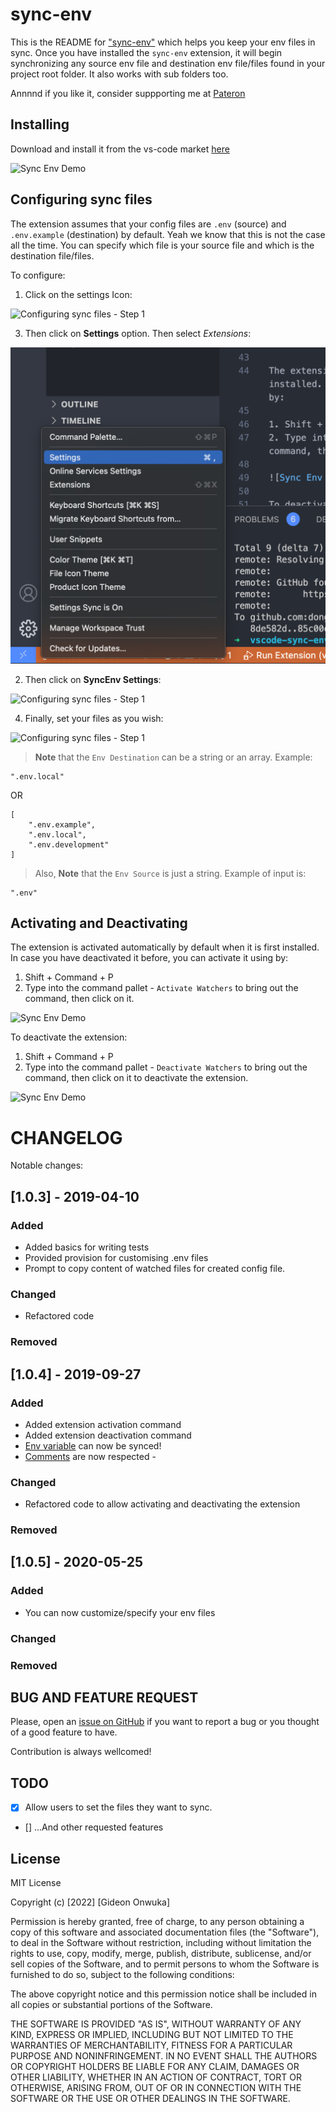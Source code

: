 # sync-env

This is the README for ["sync-env"](https://marketplace.visualstudio.com/items?itemName=dongido.sync-env) which helps you keep your env files in sync. Once you have installed the `sync-env` extension, it will begin synchronizing any source env file and destination env file/files found in your project root folder. It also works with sub folders too.

Annnnd if you like it, consider suppporting me at [Pateron](https://www.patreon.com/dongido)

## Installing

Download and install it from the vs-code market [here](https://marketplace.visualstudio.com/items?itemName=dongido.sync-env)

![Sync Env Demo](./images/sync-env.gif)

## Configuring sync files

The extension assumes that your config files are `.env` (source) and `.env.example` (destination) by default. Yeah we know that this is not the case all the time. You can specify which file is your source file and which is the destination file/files.

To configure:

1. Click on the settings Icon:

![Configuring sync files - Step 1](./images/Sync-env-step-1.png)

3. Then click on **Settings** option. Then select *Extensions*:

![Configuring sync files - Step 1](./images/sub-settings.png)

2. Then click on **SyncEnv Settings**:

![Configuring sync files - Step 1](./images/Sync-env-step-2.png)

4. Finally, set your files as you wish:

![Configuring sync files - Step 1](./images/Sync-env-step-3.png)


> **Note** that the `Env Destination` can be a string or an array. Example: 


```
".env.local"
```

OR 

``` 
[
    ".env.example",
    ".env.local",
    ".env.development"
]
```

> Also, **Note** that the `Env Source` is just a string. Example of input is: 

```
".env"
```

## Activating and Deactivating

The extension is activated automatically by default when it is first installed. In case you have deactivated it before, you can activate it using by:

1. Shift + Command + P
2. Type into the command pallet - `Activate Watchers` to bring out the command, then click on it.

![Sync Env Demo](./images/activate.png)

To deactivate the extension:

1. Shift + Command + P
2. Type into the command pallet - `Deactivate Watchers` to bring out the command, then click on it to deactivate the extension.

![Sync Env Demo](./images/deactivate.png)


# CHANGELOG

Notable changes:

## [1.0.3] - 2019-04-10

### Added
- Added basics for writing tests
- Provided provision for customising .env files
- Prompt to copy content of watched files for created config file.
### Changed
- Refactored code
### Removed

## [1.0.4] - 2019-09-27

### Added
- Added extension activation command
- Added extension deactivation command
- [Env variable](https://github.com/dongido001/vscode-sync-env/issues/3) can now be synced!
- [Comments](https://github.com/dongido001/vscode-sync-env/issues/2) are now respected - 
### Changed
- Refactored code to allow activating and deactivating the extension
### Removed

## [1.0.5] - 2020-05-25

### Added
- You can now customize/specify your env files
### Changed
### Removed

## BUG AND FEATURE REQUEST
Please, open an [issue on GitHub](https://github.com/dongido001/vscode-sync-env/issues) if you want to report a bug or you thought of a good feature to have. 

Contribution is always wellcomed!

## TODO

- [x] Allow users to set the files they want to sync.

- [] ...And other requested features

## License

MIT License

Copyright (c) [2022] [Gideon Onwuka]

Permission is hereby granted, free of charge, to any person obtaining a copy
of this software and associated documentation files (the "Software"), to deal
in the Software without restriction, including without limitation the rights
to use, copy, modify, merge, publish, distribute, sublicense, and/or sell
copies of the Software, and to permit persons to whom the Software is
furnished to do so, subject to the following conditions:

The above copyright notice and this permission notice shall be included in all
copies or substantial portions of the Software.

THE SOFTWARE IS PROVIDED "AS IS", WITHOUT WARRANTY OF ANY KIND, EXPRESS OR
IMPLIED, INCLUDING BUT NOT LIMITED TO THE WARRANTIES OF MERCHANTABILITY,
FITNESS FOR A PARTICULAR PURPOSE AND NONINFRINGEMENT. IN NO EVENT SHALL THE
AUTHORS OR COPYRIGHT HOLDERS BE LIABLE FOR ANY CLAIM, DAMAGES OR OTHER
LIABILITY, WHETHER IN AN ACTION OF CONTRACT, TORT OR OTHERWISE, ARISING FROM,
OUT OF OR IN CONNECTION WITH THE SOFTWARE OR THE USE OR OTHER DEALINGS IN THE
SOFTWARE.
